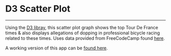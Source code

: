 # D3 Scatter Plot
_____

Using the [D3 libray](https://d3js.org/), this scatter plot graph shows the top Tour De France times & also displays allegations of dopping in professional bicycle racing related to these times. Uses data provided from FreeCodeCamp found [here]('https://raw.githubusercontent.com/FreeCodeCamp/ProjectReferenceData/master/cyclist-data.json').

A working version of this app can be [found here](https://jpmcb.github.io/D3-Scatter-Plot/).